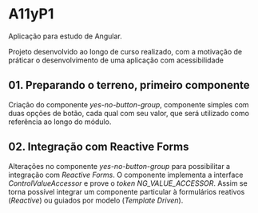 # A11yP1

Aplicação para estudo de Angular.

Projeto desenvolvido ao longo de curso realizado, com a motivação de práticar o desenvolvimento de uma aplicação com acessibilidade

## 01. Preparando o terreno, primeiro componente

Criação do componente _yes-no-button-group_, componente simples com duas opções de botão, cada qual com seu valor, que será utilizado como referência ao longo do módulo.

## 02. Integração com Reactive Forms

Alterações no componente _yes-no-button-group_ para possibilitar a integração com _Reactive Forms_. O componente implementa a interface _ControlValueAccessor_ e prove o _token_ _NG_VALUE_ACCESSOR_. Assim se torna possível integrar um componente particular à formulários reativos (_Reactive_) ou guiados por modelo (_Template Driven_).
